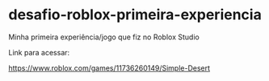 # desafio-roblox-primeira-experiencia

Minha primeira experiência/jogo que fiz no Roblox Studio

Link para acessar:

https://www.roblox.com/games/11736260149/Simple-Desert
